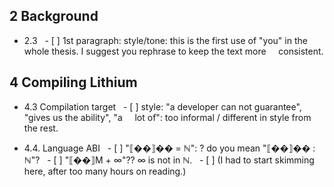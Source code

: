 ## 2 Background
- 2.3
  - [ ] 1st paragraph: style/tone: this is the first use of "you" in the
    whole thesis. I suggest you rephrase to keep the text more
    consistent.

## 4 Compiling Lithium
- 4.3 Compilation target
  - [ ] style: "a developer can not guarantee", "gives us the ability", "a
    lot of": too informal / different in style from the rest.

- 4.4. Language ABI
  - [ ] "⟦��⟧�� = ℕ": ? do you mean "⟦��⟧�� : ℕ"?
  - [ ] "⟦��⟧M + ∞"?? ∞ is not in ℕ.
  - [ ] (I had to start skimming here, after too many hours on reading.)
